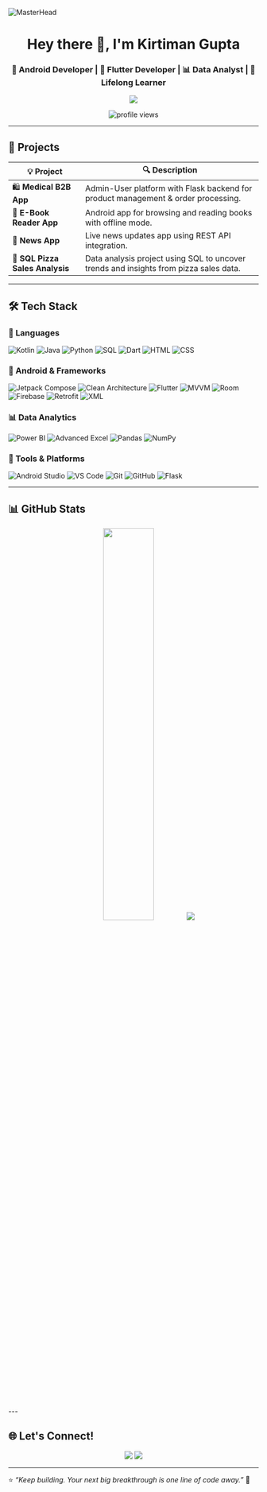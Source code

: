 ![MasterHead](https://i.ibb.co/6R69Ftvw/This-pin-is-all-about-coding.gif)

<h1 align="center">Hey there 👋, I'm Kirtiman Gupta</h1>
<h3 align="center">📱 Android Developer | 📱 Flutter Developer | 📊 Data Analyst | 🎯 Lifelong Learner </h3>

<p align="center">
  <img src="https://readme-typing-svg.demolab.com?font=Fira+Code&size=24&pause=1000&color=00BFFF&center=true&vCenter=true&width=600&lines=Jetpack+Compose+Android+Developer;Flutter+Developer;Data+Storyteller+with+Power+BI+%26+SQL;Learning+Daily+%E2%9C%A8+Building+Always" />
</p>


<p align="center">
  <img src="https://komarev.com/ghpvc/?username=kirtimangupta&label=Profile+Views&color=blue&style=flat-square" alt="profile views" />
</p>

---

## 🚀 Projects

| 💡 Project | 🔍 Description |
|-----------|----------------|
| 🛍️ **Medical B2B App** | Admin-User platform with Flask backend for product management & order processing. |
| 📖 **E-Book Reader App** | Android app for browsing and reading books with offline mode. |
| 📰 **News App** | Live news updates app using REST API integration. |
| 🍕 **SQL Pizza Sales Analysis** | Data analysis project using SQL to uncover trends and insights from pizza sales data. |

---

## 🛠️ Tech Stack

### 💬 Languages  
![Kotlin](https://img.shields.io/badge/Kotlin-7F52FF?style=for-the-badge&logo=kotlin&logoColor=white)  ![Java](https://img.shields.io/badge/Java-%23ED8B00.svg?style=for-the-badge&logo=java&logoColor=white)  ![Python](https://img.shields.io/badge/Python-3776AB?style=for-the-badge&logo=python&logoColor=white)  ![SQL](https://img.shields.io/badge/SQL-4479A1?style=for-the-badge&logo=sqlite&logoColor=white)  ![Dart](https://img.shields.io/badge/Dart-0175C2?style=for-the-badge&logo=dart&logoColor=white)   ![HTML](https://img.shields.io/badge/HTML5-E34F26?style=for-the-badge&logo=html5&logoColor=white)
![CSS](https://img.shields.io/badge/CSS3-1572B6?style=for-the-badge&logo=css3&logoColor=white)


### 📱 Android & Frameworks  
![Jetpack Compose](https://img.shields.io/badge/Jetpack_Compose-4285F4?style=for-the-badge&logo=android&logoColor=white)   ![Clean Architecture](https://img.shields.io/badge/Clean%20Architecture-8E24AA?style=for-the-badge)  ![Flutter](https://img.shields.io/badge/Flutter-02569B?style=for-the-badge&logo=flutter&logoColor=white)   ![MVVM](https://img.shields.io/badge/MVVM-Architecture-00C853?style=for-the-badge)  ![Room](https://img.shields.io/badge/Room-Database-F44336?style=for-the-badge&logo=android&logoColor=white)  ![Firebase](https://img.shields.io/badge/Firebase-ffca28?style=for-the-badge&logo=firebase&logoColor=black)  ![Retrofit](https://img.shields.io/badge/Retrofit-2E8B57?style=for-the-badge)  ![XML](https://img.shields.io/badge/XML-e34c26?style=for-the-badge&logo=xml&logoColor=white)

### 📊 Data Analytics  
![Power BI](https://img.shields.io/badge/PowerBI-F2C811?style=for-the-badge&logo=powerbi&logoColor=black)  ![Advanced Excel](https://img.shields.io/badge/Excel-217346?style=for-the-badge&logo=microsoft-excel&logoColor=white)  ![Pandas](https://img.shields.io/badge/Pandas-150458?style=for-the-badge&logo=pandas&logoColor=white)  ![NumPy](https://img.shields.io/badge/NumPy-013243?style=for-the-badge&logo=numpy&logoColor=white)

### 🔧 Tools & Platforms  
![Android Studio](https://img.shields.io/badge/Android_Studio-3DDC84?style=for-the-badge&logo=android-studio&logoColor=white)  ![VS Code](https://img.shields.io/badge/VS%20Code-0078d7?style=for-the-badge&logo=visual-studio-code&logoColor=white)  ![Git](https://img.shields.io/badge/Git-F05032?style=for-the-badge&logo=git&logoColor=white)  ![GitHub](https://img.shields.io/badge/GitHub-000?style=for-the-badge&logo=github&logoColor=white)  ![Flask](https://img.shields.io/badge/Flask-000000?style=for-the-badge&logo=flask&logoColor=white)

---

## 📊 GitHub Stats

<p align="center">
  <img src="https://github-readme-stats.vercel.app/api?username=Kirtiman29&show_icons=true&theme=tokyonight" width="45%"/>
  <img src="https://github-readme-streak-stats.herokuapp.com/?user=Kirtiman29&theme=tokyonight" />

</p>
---

## 🌐 Let's Connect!

<p align="center">
  <a href="https://www.linkedin.com/in/kirtiman29/"><img src="https://img.shields.io/badge/LinkedIn-0077B5?style=for-the-badge&logo=linkedin&logoColor=white"></a>
  <a href="https://github.com/kirtiman29"><img src="https://img.shields.io/badge/GitHub-171515?style=for-the-badge&logo=github&logoColor=white"></a>
</p>

---

⭐ _“Keep building. Your next big breakthrough is one line of code away.”_ 🚀
